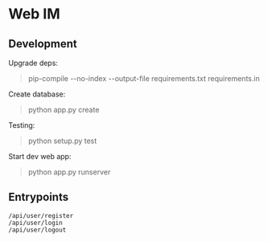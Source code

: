 # Web IM


## Development

Upgrade deps:

> pip-compile --no-index --output-file requirements.txt requirements.in

Create database:

> python app.py create

Testing:

> python setup.py test

Start dev web app:

> python app.py runserver

## Entrypoints

```
/api/user/register
/api/user/login
/api/user/logout
```
